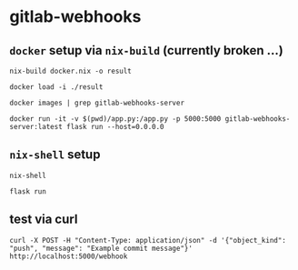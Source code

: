 # gitlab-webhooks

## `docker` setup via `nix-build` (currently broken ...)

```shell
nix-build docker.nix -o result
```

```shell
docker load -i ./result
```

```shell
docker images | grep gitlab-webhooks-server
```

```shell
docker run -it -v $(pwd)/app.py:/app.py -p 5000:5000 gitlab-webhooks-server:latest flask run --host=0.0.0.0
```

## `nix-shell` setup

```shell
nix-shell
```

```shell
flask run
```

## test via curl

```shell
curl -X POST -H "Content-Type: application/json" -d '{"object_kind": "push", "message": "Example commit message"}' http://localhost:5000/webhook
```
